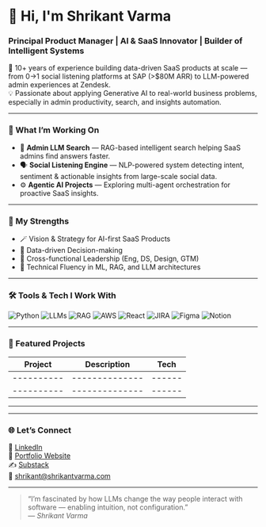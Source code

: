 # 👋 Hi, I'm Shrikant Varma  
### Principal Product Manager | AI & SaaS Innovator | Builder of Intelligent Systems  

🚀 10+ years of experience building data-driven SaaS products at scale — from 0→1 social listening platforms at SAP (>$80M ARR) to LLM-powered admin experiences at Zendesk.  
💡 Passionate about applying Generative AI to real-world business problems, especially in admin productivity, search, and insights automation.  

---

### 🧠 What I’m Working On
- 🤖 **Admin LLM Search** — RAG-based intelligent search helping SaaS admins find answers faster.  
- 🗣️ **Social Listening Engine** — NLP-powered system detecting intent, sentiment & actionable insights from large-scale social data.  
- ⚙️ **Agentic AI Projects** — Exploring multi-agent orchestration for proactive SaaS insights.  

---

### 🧩 My Strengths
- 🪄 Vision & Strategy for AI-first SaaS Products  
- 🧮 Data-driven Decision-making  
- 🧭 Cross-functional Leadership (Eng, DS, Design, GTM)  
- 🧠 Technical Fluency in ML, RAG, and LLM architectures  

---

### 🛠️ Tools & Tech I Work With
![Python](https://img.shields.io/badge/-Python-3776AB?logo=python&logoColor=white)
![LLMs](https://img.shields.io/badge/-LLMs%20(OpenAI%2C%20Claude%2C%20Llama)-8A2BE2)
![RAG](https://img.shields.io/badge/-RAG%20(Pinecone%2C%20LangChain%2C%20FAISS)-FFB703)
![AWS](https://img.shields.io/badge/-AWS-232F3E?logo=amazonaws)
![React](https://img.shields.io/badge/-React-61DAFB?logo=react)
![JIRA](https://img.shields.io/badge/-Jira-0052CC?logo=jira)
![Figma](https://img.shields.io/badge/-Figma-F24E1E?logo=figma)
![Notion](https://img.shields.io/badge/-Notion-000000?logo=notion)

---

### 📂 Featured Projects
| Project | Description | Tech |
|----------|--------------|------|
|----------|--------------|------|
|----------|--------------|------|
---



---

### 🌐 Let’s Connect
💼 [LinkedIn](https://linkedin.com/in/shrikantvarma)  
🧾 [Portfolio Website](https://shrikantvarma.com)  
✍️ [Substack](https://substack.com/@shrikantvarma)  
📧 shrikant@shrikantvarma.com 

---

> “I’m fascinated by how LLMs change the way people interact with software — enabling intuition, not configuration.”  
> — *Shrikant Varma*
